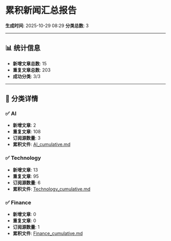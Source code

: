 # 累积新闻汇总报告

**生成时间**: 2025-10-29 08:29
**分类总数**: 3

---

## 📊 统计信息

- **新增文章总数**: 15
- **重复文章总数**: 203
- **成功分类**: 3/3

---

## 📂 分类详情

### ✅ AI
- **新增文章**: 2
- **重复文章**: 108
- **订阅源数量**: 3
- **累积文件**: [AI_cumulative.md](./AI_cumulative.md)

### ✅ Technology
- **新增文章**: 13
- **重复文章**: 95
- **订阅源数量**: 6
- **累积文件**: [Technology_cumulative.md](./Technology_cumulative.md)

### ✅ Finance
- **新增文章**: 0
- **重复文章**: 0
- **订阅源数量**: 1
- **累积文件**: [Finance_cumulative.md](./Finance_cumulative.md)

